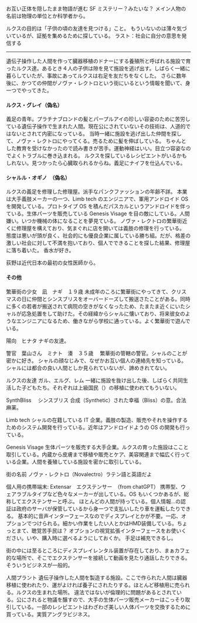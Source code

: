 お互い正体を隠したまま物語が進む SF ミステリー？みたいな？
メイン人物の名前は物理の単位とか科学者から。

ルクスの目的は「子供の頃の友達を見つける」こと。
もういないのは薄々気づいているが、証拠を集めるために探している。
ラスト：社会に自分の意思を発信する

---

遺伝子操作した人間を作って臓器移植のドナーにする養殖所と呼ばれる施設で育ったルクス達。あるとき４人の子供は隙を見て施設を逃げ出す。しばらく一緒に暮らしていたが、事故にあってルクスは右足を友だちをなくした。
さらに数年後に、かつての仲間がノヴァ・レクトロという街にいるという情報を聞いて、身一つでやってきた。

#### ルクス・グレイ（偽名）

義足の青年。プラチナブロンドの髪とパープルアイの珍しい容姿のために苦労している遺伝子操作で生まれた人間。現在公にされていないその技術は、人道的ではないとされて内密になっている。
当時一緒に施設を逃げ出した仲間を探して、ノヴァ・レクトロにやってくる。売るために髪を伸ばしている。
ちゃんとした教育を受けなかったので読み書きが苦手。運動神経はいい。目立つ容姿なのでよくトラブルに巻き込まれる。
ルクスを探しているレシピエントがいるかもしれない。見つかったら心臓取られるからね。義足にナイフを仕込んでいる。

#### シャルル・オギノ　（偽名）

ルクスの義足を修理した修理屋。派手なパンクファッションの年齢不詳。
本業は大手義肢メーカーの一つ、Limb tech のエンジニアで、軍用アンドロイド OS を開発している。プロトタイプ OS を積んだパスカルというアンドロイドを伴っている。生体パーツを販売している Genesis Visage を目の敵にしている。人間嫌い。いつか機械の体になることを夢見ている。
ノヴァ・レクトロの繁華街近くに修理屋を構えており、気まぐれに店を開いては義肢の修理を行っている。
態度は悪いが頭が良く、社会的にも優良企業に属している勝ち組。だが、格差の激しい社会に対して不満を抱いており、個人でできることを探した結果、修理屋に落ち着いた。
香水が好き。

荻野は近代日本の最初の女性医師から。

#### その他

繁華街の少女　凪　ナギ　１９歳
未成年のころに繁華街にやってきて、クリスマスの日に仲間とシンスブリスをオーバードーズして搬送さたことがある。同時に多くの若者が搬送されて病院の空きがなくなったため、たまたま近くにいたシャルが応急処置をして助けた。その経緯からシャルに懐いており、将来彼女のようなエンジニアになるため、働きながら学校に通っている。よく繁華街で遊んでいる。

陽向　ヒナタ
ナギの友達。

警官　葉山さん　ミナト　湊　３５歳　
繁華街の管轄の警官。シャルのことが密かに好き。
シャルの顔なじみで、なぜかお互い個人の連絡先を知っている。シャルには都合の良い人間としか見られていないが、諦めきれてない。

ルクスの友達
ガル、エルグ、レム
一緒に施設を抜け出した後、しばらく共同生活した子どもたち。それぞれは上級国民（）の移植に使われてもういない。

SynthBliss 　シンスブリス
合成（Synthetic）された幸福（Bliss）の意。合法麻薬。

Limb tech
シャルの在籍している IT 企業。義肢の製造、販売やそれを操作するためのシステム開発を行っている。近年はアンドロイドようの OS の開発も行っている。

Genesis Visage
生体パーツを販売する大手企業。ルクスの育った施設はここと取引している。内蔵から皮膚まで移植や販売とケア、美容関連まで幅広く行っている企業。人間を養殖している施設を密かに取引している。

街の名前
ノヴァ・レクトロ（Novalectro）ラテン語と英語だよ

個人用の携帯端末: Extensar　エクステンサー　（from chatGPT）
携帯型、ウェアラブルタイプなど色々なメーカーが出している。OS もいくつかあるが、総称してエクステンサーと呼ぶ。
ほとんどの人間が持っている。個人情報…の認証は政府のサーバが保管しているから身一つで支払いしたり車を運転したりできる。
基本的に音声インターフェースなのでディスプレイとかが不要。一応、オプションでつけられる。細かい作業をしたい人とかはHMD装備している。ちょっとまて、聴覚苦手民は？
オプションの視覚拡張インターフェースをお使いください。いや、購入時に選べるようにしておくか。
手足は補充できるし。

街の中には至るところにディスプレイレンタル装置が存在しており、まぁカフェ的な場所で、そこでエクステンサーを接続して動画を見たり通話したりできる。そういうビジネスが一般的。

人間プラント
遺伝子操作した人間を製造する施設。ここで作られた人間は臓器移植に使われたり、運がよければ養子にされたりする。ほとんど移植用に売られる。ルクスの生まれた場所。
違法ではないが倫理的に問題があるとされている。公にされると物議を醸すので、大手の生体パーツ販売メーカーはこっそり取引している。一部のレシピエントはわざわざ美しい人体パーツを交換するために買っている。実質アングラビジネス。
